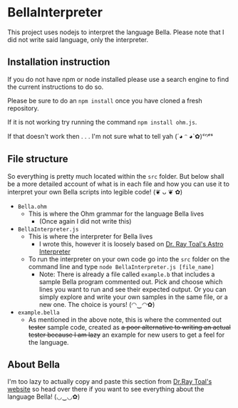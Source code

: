 # BellaInterpreter
This project uses nodejs to interpret the language Bella. Please note that I did not write said language, only the interpreter.

## Installation instruction

If you do not have npm or node installed please use a search engine to find the current instructions to do so. 

Please be sure to do an `npm install` once you have cloned a fresh repository.

If it is not working try running the command `npm install ohm.js`.

If that doesn't work then . . . I'm not sure what to tell yah  (´◕ ᵔ ◕`✿)*ᶜʳᶦᵉˢ*

## File structure
So everything is pretty much located within the `src` folder. But below shall be a more detailed account of what is in each file and how you can use it to interpret your own Bella scripts into
legible code! (❦ ᴗ ❦ ✿)

* `Bella.ohm`
    * This is where the Ohm grammar for the language Bella lives
        * (Once again I did not write this)
* `BellaInterpreter.js`
    * This is where the interpreter for Bella lives
        * I wrote this, however it is loosely based on [Dr. Ray Toal's Astro Interpreter](`https://cs.lmu.edu/~ray/notes/introohm/`)
    * To run the interpreter on your own code go into the `src` folder on the command line and type `node BellaInterpreter.js [file_name]`
        * Note: There is already a file called `example.b` that includes a sample Bella program commented out. Pick and choose which lines you want to run and see their expected output. 
        Or you can simply explore and write your own samples in the same file, or a new one. The choice is yours! (◠‿◠✿)
* `example.bella`
    * As mentioned in the above note, this is where the commented out ~~tester~~ sample code, created as ~~a poor alternative to writing an actual tester because I am lazy~~ an example for new users to get a feel for the language.

## About Bella
I'm too lazy to actually copy and paste this section from [Dr.Ray Toal's website](`https://cs.lmu.edu/~ray/notes/bella/`) so head over there if you want to see everything about the language Bella! (◡‿◡✿)

